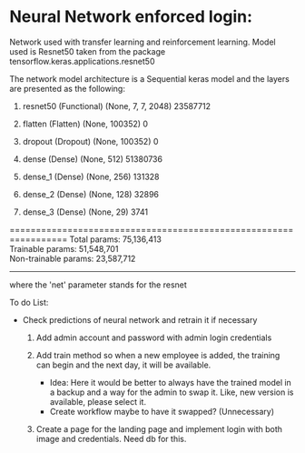 # **Neural Network enforced login:**

Network used with transfer learning and reinforcement learning.
Model used is Resnet50 taken from the package tensorflow.keras.applications.resnet50

The network model architecture is a Sequential keras model and the layers are presented as the following:

 1. resnet50 (Functional)       (None, 7, 7, 2048)        23587712  

 2. flatten (Flatten)           (None, 100352)            0         
                                                                 
 3. dropout (Dropout)           (None, 100352)            0         
                                                                 
 4. dense (Dense)               (None, 512)               51380736  
                                                                 
 5. dense_1 (Dense)             (None, 256)               131328    
                                                                 
 6. dense_2 (Dense)             (None, 128)               32896     
                                                                 
 7. dense_3 (Dense)             (None, 29)                3741      
                                                                 
=================================================================
Total params: 75,136,413\
Trainable params: 51,548,701\
Non-trainable params: 23,587,712
_________________________________________________________________

where the 'net' parameter stands for the resnet

To do List:

* Check predictions of neural network and retrain it if necessary
    1. Add admin account and password with admin login credentials

    2. Add train method so when a new employee is added, the training can begin and the next day, it will be available.
        * Idea: Here it would be better to always have the trained model in a backup and a way for the admin to swap it. Like, new version is available, please select it.
        * Create workflow maybe to have it swapped? (Unnecessary)

    3. Create a page for the landing page and implement login with both image and credentials. Need db for this.